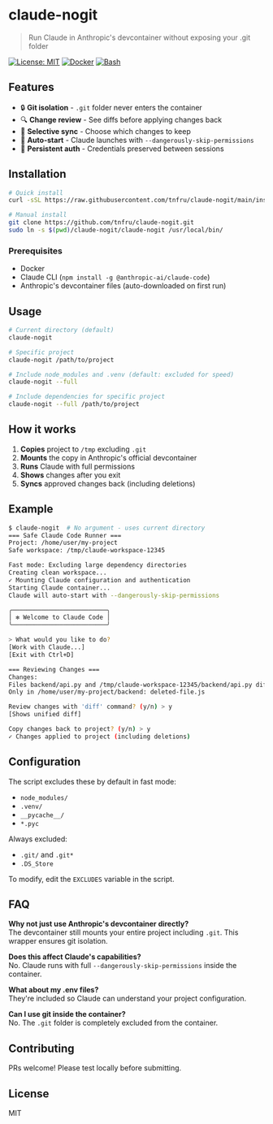 # claude-nogit

> Run Claude in Anthropic's devcontainer without exposing your .git folder

[![License: MIT](https://img.shields.io/badge/License-MIT-yellow.svg)](https://opensource.org/licenses/MIT)
[![Docker](https://img.shields.io/badge/docker-%230db7ed.svg?logo=docker&logoColor=white)](https://www.docker.com/)
[![Bash](https://img.shields.io/badge/bash-%23121011.svg?logo=gnu-bash&logoColor=white)](https://www.gnu.org/software/bash/)

## Features

- 🔒 **Git isolation** - `.git` folder never enters the container
- 🔍 **Change review** - See diffs before applying changes back
- 💾 **Selective sync** - Choose which changes to keep
- 🚀 **Auto-start** - Claude launches with `--dangerously-skip-permissions`
- 🔑 **Persistent auth** - Credentials preserved between sessions

## Installation

```bash
# Quick install
curl -sSL https://raw.githubusercontent.com/tnfru/claude-nogit/main/install.sh | bash

# Manual install
git clone https://github.com/tnfru/claude-nogit.git
sudo ln -s $(pwd)/claude-nogit/claude-nogit /usr/local/bin/
```

### Prerequisites
- Docker
- Claude CLI (`npm install -g @anthropic-ai/claude-code`)
- Anthropic's devcontainer files (auto-downloaded on first run)

## Usage

```bash
# Current directory (default)
claude-nogit

# Specific project
claude-nogit /path/to/project

# Include node_modules and .venv (default: excluded for speed)
claude-nogit --full

# Include dependencies for specific project
claude-nogit --full /path/to/project
```

## How it works

1. **Copies** project to `/tmp` excluding `.git`
2. **Mounts** the copy in Anthropic's official devcontainer
3. **Runs** Claude with full permissions
4. **Shows** changes after you exit
5. **Syncs** approved changes back (including deletions)

## Example

```bash
$ claude-nogit  # No argument - uses current directory
=== Safe Claude Code Runner ===
Project: /home/user/my-project
Safe workspace: /tmp/claude-workspace-12345

Fast mode: Excluding large dependency directories
Creating clean workspace...
✓ Mounting Claude configuration and authentication
Starting Claude container...
Claude will auto-start with --dangerously-skip-permissions

╭──────────────────────────╮
│ ✻ Welcome to Claude Code │
╰──────────────────────────╯

> What would you like to do?
[Work with Claude...]
[Exit with Ctrl+D]

=== Reviewing Changes ===
Changes:
Files backend/api.py and /tmp/claude-workspace-12345/backend/api.py differ
Only in /home/user/my-project/backend: deleted-file.js

Review changes with 'diff' command? (y/n) > y
[Shows unified diff]

Copy changes back to project? (y/n) > y
✓ Changes applied to project (including deletions)
```

## Configuration

The script excludes these by default in fast mode:
- `node_modules/`
- `.venv/`
- `__pycache__/`
- `*.pyc`

Always excluded:
- `.git/` and `.git*`
- `.DS_Store`

To modify, edit the `EXCLUDES` variable in the script.

## FAQ

**Why not just use Anthropic's devcontainer directly?**  
The devcontainer still mounts your entire project including `.git`. This wrapper ensures git isolation.

**Does this affect Claude's capabilities?**  
No. Claude runs with full `--dangerously-skip-permissions` inside the container.

**What about my .env files?**  
They're included so Claude can understand your project configuration.

**Can I use git inside the container?**  
No. The `.git` folder is completely excluded from the container.

## Contributing

PRs welcome! Please test locally before submitting.

## License

MIT
